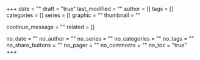 +++
date = ""
draft = "true"
last_modified = ""
author = []
tags = []
categories = []
series = []
graphic = ""
thumbnail = ""

continue_message = ""
related = []

no_date = ""
no_author = ""
no_series = ""
no_categories = ""
no_tags = ""
no_share_buttons = ""
no_pager = ""
no_comments = ""
no_toc = "true"
+++

